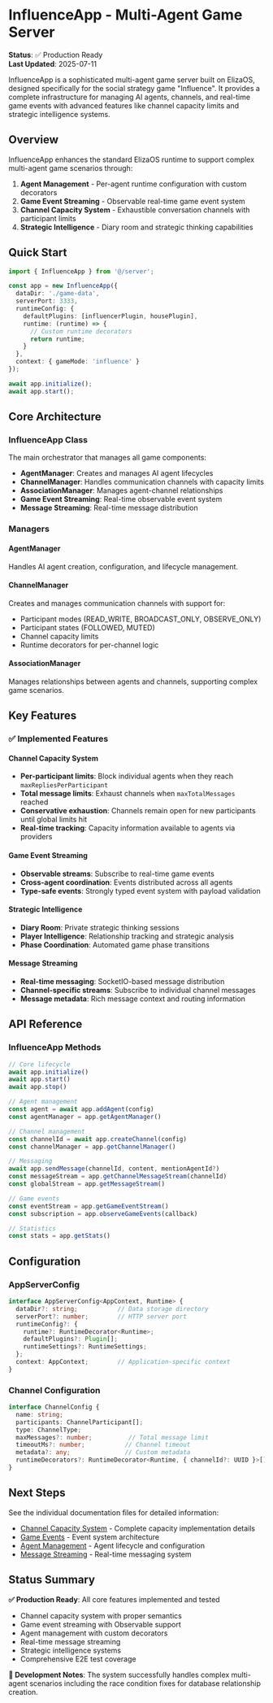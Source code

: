 # InfluenceApp - Multi-Agent Game Server

**Status**: ✅ Production Ready  
**Last Updated**: 2025-07-11

InfluenceApp is a sophisticated multi-agent game server built on ElizaOS, designed specifically for the social strategy game "Influence". It provides a complete infrastructure for managing AI agents, channels, and real-time game events with advanced features like channel capacity limits and strategic intelligence systems.

## Overview

InfluenceApp enhances the standard ElizaOS runtime to support complex multi-agent game scenarios through:

1. **Agent Management** - Per-agent runtime configuration with custom decorators
2. **Game Event Streaming** - Observable real-time game event system
3. **Channel Capacity System** - Exhaustible conversation channels with participant limits
4. **Strategic Intelligence** - Diary room and strategic thinking capabilities

## Quick Start

```typescript
import { InfluenceApp } from '@/server';

const app = new InfluenceApp({
  dataDir: './game-data',
  serverPort: 3333,
  runtimeConfig: {
    defaultPlugins: [influencerPlugin, housePlugin],
    runtime: (runtime) => {
      // Custom runtime decorators
      return runtime;
    }
  },
  context: { gameMode: 'influence' }
});

await app.initialize();
await app.start();
```

## Core Architecture

### InfluenceApp Class
The main orchestrator that manages all game components:

- **AgentManager**: Creates and manages AI agent lifecycles
- **ChannelManager**: Handles communication channels with capacity limits
- **AssociationManager**: Manages agent-channel relationships
- **Game Event Streaming**: Real-time observable event system
- **Message Streaming**: Real-time message distribution

### Managers

#### AgentManager
Handles AI agent creation, configuration, and lifecycle management.

#### ChannelManager  
Creates and manages communication channels with support for:
- Participant modes (READ_WRITE, BROADCAST_ONLY, OBSERVE_ONLY)
- Participant states (FOLLOWED, MUTED)
- Channel capacity limits
- Runtime decorators for per-channel logic

#### AssociationManager
Manages relationships between agents and channels, supporting complex game scenarios.

## Key Features

### ✅ Implemented Features

#### Channel Capacity System
- **Per-participant limits**: Block individual agents when they reach `maxRepliesPerParticipant`
- **Total message limits**: Exhaust channels when `maxTotalMessages` reached
- **Conservative exhaustion**: Channels remain open for new participants until global limits hit
- **Real-time tracking**: Capacity information available to agents via providers

#### Game Event Streaming
- **Observable streams**: Subscribe to real-time game events
- **Cross-agent coordination**: Events distributed across all agents
- **Type-safe events**: Strongly typed event system with payload validation

#### Strategic Intelligence
- **Diary Room**: Private strategic thinking sessions
- **Player Intelligence**: Relationship tracking and strategic analysis
- **Phase Coordination**: Automated game phase transitions

#### Message Streaming
- **Real-time messaging**: SocketIO-based message distribution
- **Channel-specific streams**: Subscribe to individual channel messages
- **Message metadata**: Rich message context and routing information

## API Reference

### InfluenceApp Methods

```typescript
// Core lifecycle
await app.initialize()
await app.start()
await app.stop()

// Agent management
const agent = await app.addAgent(config)
const agentManager = app.getAgentManager()

// Channel management
const channelId = await app.createChannel(config)
const channelManager = app.getChannelManager()

// Messaging
await app.sendMessage(channelId, content, mentionAgentId?)
const messageStream = app.getChannelMessageStream(channelId)
const globalStream = app.getMessageStream()

// Game events
const eventStream = app.getGameEventStream()
const subscription = app.observeGameEvents(callback)

// Statistics
const stats = app.getStats()
```

## Configuration

### AppServerConfig
```typescript
interface AppServerConfig<AppContext, Runtime> {
  dataDir?: string;           // Data storage directory
  serverPort?: number;        // HTTP server port
  runtimeConfig?: {
    runtime?: RuntimeDecorator<Runtime>;
    defaultPlugins?: Plugin[];
    runtimeSettings?: RuntimeSettings;
  };
  context: AppContext;        // Application-specific context
}
```

### Channel Configuration
```typescript
interface ChannelConfig {
  name: string;
  participants: ChannelParticipant[];
  type: ChannelType;
  maxMessages?: number;          // Total message limit
  timeoutMs?: number;           // Channel timeout
  metadata?: any;               // Custom metadata
  runtimeDecorators?: RuntimeDecorator<Runtime, { channelId?: UUID }>[];
}
```

## Next Steps

See the individual documentation files for detailed information:

- [Channel Capacity System](./channel-capacity.md) - Complete capacity implementation details
- [Game Events](./game-events.md) - Event system architecture
- [Agent Management](./agent-management.md) - Agent lifecycle and configuration
- [Message Streaming](./message-streaming.md) - Real-time messaging system

## Status Summary

**✅ Production Ready**: All core features implemented and tested
- Channel capacity system with proper semantics
- Game event streaming with Observable support
- Agent management with custom decorators
- Real-time message streaming
- Strategic intelligence systems
- Comprehensive E2E test coverage

**🔧 Development Notes**: The system successfully handles complex multi-agent scenarios including the race condition fixes for database relationship creation.